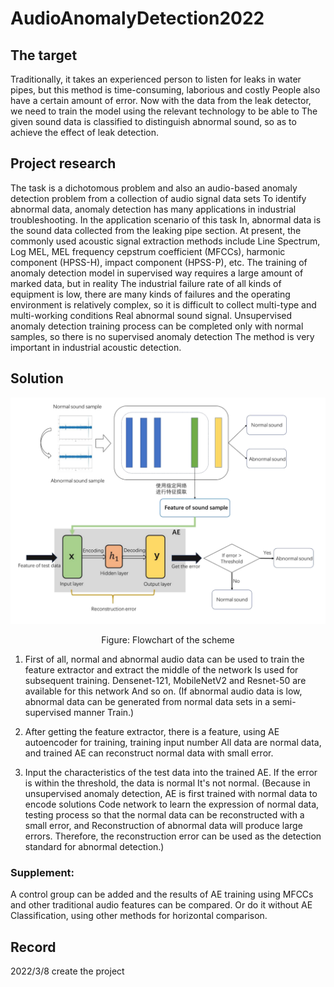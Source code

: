 # AudioAnomalyDetection2022
## The target
Traditionally, it takes an experienced person to listen for leaks in water pipes, but this method is time-consuming, laborious and costly
People also have a certain amount of error. Now with the data from the leak detector, we need to train the model using the relevant technology to be able to
The given sound data is classified to distinguish abnormal sound, so as to achieve the effect of leak detection.

## Project research
The task is a dichotomous problem and also an audio-based anomaly detection problem from a collection of audio signal data sets
To identify abnormal data, anomaly detection has many applications in industrial troubleshooting. In the application scenario of this task
In, abnormal data is the sound data collected from the leaking pipe section.
At present, the commonly used acoustic signal extraction methods include Line Spectrum, Log MEL, MEL frequency cepstrum coefficient (MFCCs), harmonic component (HPSS-H), impact component (HPSS-P), etc.
The training of anomaly detection model in supervised way requires a large amount of marked data, but in reality
The industrial failure rate of all kinds of equipment is low, there are many kinds of failures and the operating environment is relatively complex, so it is difficult to collect multi-type and multi-working conditions
Real abnormal sound signal. Unsupervised anomaly detection training process can be completed only with normal samples, so there is no supervised anomaly detection
The method is very important in industrial acoustic detection.

## Solution 
![img.png](img.png)
<center>Figure: Flowchart of the scheme</center>


1. First of all, normal and abnormal audio data can be used to train the feature extractor and extract the middle of the network
Is used for subsequent training. Densenet-121, MobileNetV2 and Resnet-50 are available for this network
And so on. (If abnormal audio data is low, abnormal data can be generated from normal data sets in a semi-supervised manner
Train.)

2. After getting the feature extractor, there is a feature, using AE autoencoder for training, training input number
All data are normal data, and trained AE can reconstruct normal data with small error.

3. Input the characteristics of the test data into the trained AE. If the error is within the threshold, the data is normal
It's not normal. (Because in unsupervised anomaly detection, AE is first trained with normal data to encode solutions
Code network to learn the expression of normal data, testing process so that the normal data can be reconstructed with a small error, and
Reconstruction of abnormal data will produce large errors. Therefore, the reconstruction error can be used as the detection standard for abnormal detection.)
### Supplement:
A control group can be added and the results of AE training using MFCCs and other traditional audio features can be compared. Or do it without AE
Classification, using other methods for horizontal comparison.

## Record
2022/3/8  create the project



